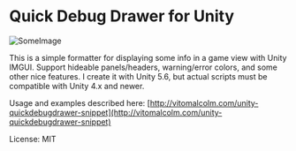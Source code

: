 # Quick Debug Drawer for Unity
![SomeImage](http://vitomalcolm.com/wp-content/uploads/2017/05/QuickDebugDrawer.gif)

This is a simple formatter for displaying some info in a game view with Unity IMGUI.
Support hideable panels/headers, warning/error colors, and some other nice features. I create it with Unity 5.6, but actual scripts
must be compatible with Unity 4.x and newer.

Usage and examples described here: [http://vitomalcolm.com/unity-quickdebugdrawer-snippet](http://vitomalcolm.com/unity-quickdebugdrawer-snippet)

License: MIT